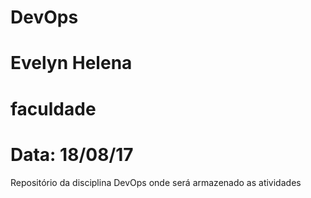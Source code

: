 # DevOps
# Evelyn Helena
# faculdade
# Data: 18/08/17
Repositório da disciplina DevOps onde será armazenado as atividades 

